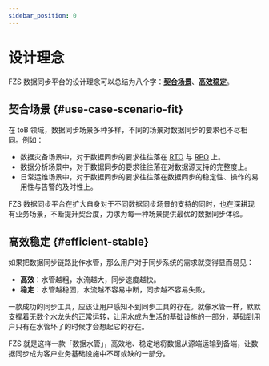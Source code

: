 ```yaml
---
sidebar_position: 0
---
```


# 设计理念

FZS 数据同步平台的设计理念可以总结为八个字：[**契合场景**](#use-case-scenario-fit)、[**高效稳定**](#efficient-stable)。

## 契合场景 {#use-case-scenario-fit}

在 toB 领域，数据同步场景多种多样，不同的场景对数据同步的要求也不尽相同。例如：

  - 数据灾备场景中，对于数据同步的要求往往落在 [RTO](https://www.huaweicloud.com/zhishi/sdrs7.html) 与 [RPO](https://www.huaweicloud.com/zhishi/sdrs7.html) 上。
  - 数据分析场景中，对于数据同步的要求往往落在对数据源支持的完整度上。
  - 日常运维场景中，对于数据同步的要求往往落在数据同步的稳定性、操作的易用性与告警的及时性上。

FZS 数据同步平台在扩大自身对于不同数据同步场景的支持的同时，也在深耕现有业务场景，不断提升契合度，力求为每一种场景提供最优的数据同步体验。

## 高效稳定 {#efficient-stable}

如果把数据同步链路比作水管，那么用户对于同步系统的需求就变得显而易见：

  - **高效**：水管越粗，水流越大，同步速度越快。
  - **稳定**：水管越稳固，水流越不容易中断，同步越不容易失败。

一款成功的同步工具，应该让用户感知不到同步工具的存在。就像水管一样，默默支撑着无数个水龙头的正常运转，让用水成为生活的基础设施的一部分，基础到用户只有在水管坏了的时候才会想起它的存在。

FZS 就是这样一款「数据水管」，高效地、稳定地将数据从源端运输到备端，让数据同步成为客户业务基础设施中不可或缺的一部分。